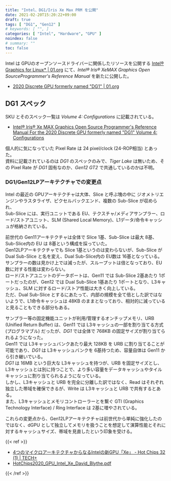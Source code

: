 ```yaml
---
title: "Intel、DG1/Iris Xe Max PRM を公開"
date: 2021-02-20T15:20:22+09:00
draft: true
tags: [ "DG1", "Gen12" ]
# keywords: [ "", ]
categories: [ "Intel", "Hardware", "GPU" ]
noindex: false
# summary: ""
toc: false
---
```


Intel は GPUのオープンソースドライバーに関係したリソースを公開する [Intel® Graphics for Linux\* | 01.org](https://01.org/linuxgraphics) にて、*Intel® Iris® XeMAX Graphics Open SourceProgrammer's Reference Manual* を新たに公開した。  

 * [2020 Discrete GPU formerly named "DG1" | 01.org](https://01.org/node/37109)

## DG1 スペック

SKU とそのスペック一覧は *Volume 4: Configurations* に記載されている。  

 * [Intel® Iris® Xe MAX Graphics Open Source Programmer's Reference Manual For the 2020 Discrete GPU formerly named "DG1" Volume 4: Configurations](https://01.org/sites/default/files/documentation/intel-gfx-prm-osrc-dg1-vol04-configurations.pdf)

個人的に気になっていた Pixel Rate は 24 pixel/clock (24-ROP相当) とあった。  
資料に記載されているのは *DG1* のスペックのみで、*Tiger Lake* は無いため、その Pixel Rate が *DG1* 固有なのか、*Gen12 GT2* で共通しているのかは不明。  

### DG1/Gen12LPアーキテクチャでの変更点

Intel の最近の GPUアーキテクチャは大体、Slice と呼ぶ塊の中に ジオメトリエンジンやラスタライザ、ピクセルバックエンド、複数の Sub-Slice が収められ、  
Sub-Slice には、実行ユニットである EU、テクスチャ/メディアサンプラー、ロード/ストアユニット、SLM (Shared Local Memory)、L1データ/命令キャッシュが格納されている。  

前世代の Gen11アーキテクチャは全体で Slice 1基、Sub-Slice は最大 8基、Sub-Slice内の EU は 8基という構成を採っていた。  
Gen12LPアーキテクチャでも Slice 1基というのは変わらないが、Sub-Slice が Dual Sub-Slice と名を変え、Dual Sub-Slice内の EU数は 16基となっている。  
サンプラーの数は見かけ上では減ったが、スループットは倍となっており、EU数に対する性能は変わらない。  
ロード/ストアユニットのデータポートは、Gen11 では Sub-Slice 2基あたり 1ポートだったのが、Gen12 では Dual Sub-Slice 1基あたり 1ポートとなり、L3キャッシュ、SLM に対するロード/ストア性能は大きく向上している。  
ただ、Dual Sub-Slice とするにあたって、内部の規模を全て倍とした訳ではないようで、L1命令キャッシュは 48KB のままとなっており、相対的に減っていると見ることもできる部分もある。  

サンプラー等の固定機能ユニットが利用/管理するオンチップメモリ、URB (Unified Return Buffer) は、Gen11 では L3キャッシュの一部を割り当てる方式 (プログラマブル) だったが、*DG1* では全体で 768KB の固定サイズが割り当てられるようになった。  
Gen11 では L3キャッシュバンクあたり最大 128KB を URB に割り当てることが可能であり、*DG1* は L3キャッシュバンクを 6基持つため、容量自体は Gen11 から引き継いでいる。  
*DG1* は 16MB という巨大な L3キャッシュを持つが、URB を固定サイズとし、L3キャッシュとは別に持つことで、より多い容量をデータキャッシュやタイルキャッシュに割り当てられるようになっている。  
しかし、L3キャッシュと URB を完全に分離した訳ではなく、Read はそれぞれ独立した帯域を確保できるが、Write は L3キャッシュと URB で共有するとある。  
また、L3キャッシュとメモリコントローラーとを繋ぐ GTI (Graphics Technology Interface) / Ring Interface は 2基に増やされている。  

これらの変更点から、Gen12LPアーキテクチャは前世代から単純に強化したのではなく、dGPU として独立してメモリを扱うことを想定して演算性能とそれに対するキャッシュサイズ、帯域を見直したという印象を受ける。  


{{< ref >}}

 * [4つのマイクロアーキテクチャからなるIntelの新GPU「Xe」 - Hot Chips 32 (1) | TECH+](https://news.mynavi.jp/article/20200901-1262986/)
 * [HotChips2020_GPU_Intel_Xe_David_Blythe.pdf](https://www.hotchips.org/assets/program/conference/day1/HotChips2020_GPU_Intel_Xe_David_Blythe.pdf)

{{< /ref >}}
